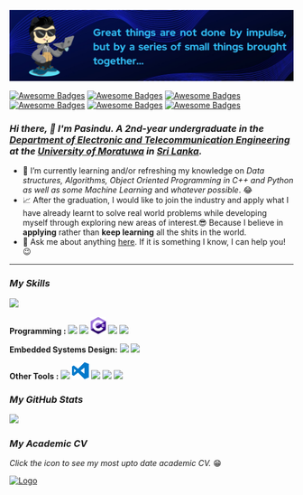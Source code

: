 ![](https://github.com/bimalka98/bimalka98/blob/master/cover.png)
<!--[![Awesome Badges](https://img.shields.io/badge/Welcome-All-brightgreen)]()-->
[![Awesome Badges](https://img.shields.io/badge/Learn-As%20Needed-blue)]()
[![Awesome Badges](https://img.shields.io/badge/Problem-Solver-blue)]()
[![Awesome Badges](https://img.shields.io/badge/Strive-For%20Excellence-blue)]()
[![Awesome Badges](https://img.shields.io/badge/Love-Electronics-blue)]()
[![Awesome Badges](https://img.shields.io/badge/%20-Machine%20Vision-blue)]()
[![Awesome Badges](https://img.shields.io/badge/%20-Deep%20Learning-blue)]()

### *Hi there,  👋 I'm Pasindu. A 2nd-year undergraduate in the [Department of Electronic and Telecommunication Engineering](https://ent.uom.lk/) at the [University of Moratuwa](https://uom.lk/) in [Sri Lanka](https://en.wikipedia.org/wiki/Sri_Lanka).*
- 🌱 I’m currently learning and/or refreshing my knowledge on *Data structures, Algorithms, Object Oriented Programming in C++  and Python as well as some Machine Learning* and *whatever possible*. 😂
- 📈 After the graduation, I would like to join the industry and apply what I have already learnt to solve real world problems while developing myself through exploring new areas of interest.😎 Because I believe in **applying** rather than **keep learning** all the shits in the world.
- 💬 Ask me about anything [here](https://github.com/bimalka98/bimalka98/issues). If it is something I know, I can help you! 😉 
---
### *My Skills*

<code><img height="30" src="https://upload.wikimedia.org/wikipedia/commons/3/31/NumPy_logo_2020.svg"></code>

**Programming    :**
<code><img height="33" src="Clogo.jpg"></code>
<code><img height="30" src="https://upload.wikimedia.org/wikipedia/commons/1/18/ISO_C%2B%2B_Logo.svg"></code>
<code><img height="30" src="https://github.com/bimalka98/bimalka98/blob/master/Logos/csharp.svg"></code>
<code><img height="30" src="https://upload.wikimedia.org/wikipedia/commons/c/c3/Python-logo-notext.svg"></code>
<code><img height="30" src="https://upload.wikimedia.org/wikipedia/commons/2/21/Matlab_Logo.png"></code>

**Embedded Systems Design:**
<code><img height="30" src="https://www.raspberrypi.org/wp-content/uploads/2012/03/raspberry-pi-logo.png"></code>
<code><img height="30" src="https://upload.wikimedia.org/wikipedia/commons/2/2b/Atmel_logo_svg.svg"></code>
<!-- <code><img height="30" src="https://upload.wikimedia.org/wikipedia/commons/f/f3/Altium_Designer_logo.png"></code> -->
<!-- <code><img height="30" src="https://banner2.cleanpng.com/20180328/ezw/kisspng-solidworks-computer-aided-design-3d-computer-graph-work-5abb8876c7bd12.1780632115222396068181.jpg"></code> -->

**Other Tools        :**
<code><img height="30" src="https://upload.wikimedia.org/wikipedia/commons/e/e0/Git-logo.svg"></code>
<code><img height="30" src="https://github.com/bimalka98/bimalka98/blob/master/Logos/visual-studio-code.svg"></code>
<code><img height="30" src="https://upload.wikimedia.org/wikipedia/commons/5/59/Visual_Studio_Icon_2019.svg"></code>
<code><img height="30" src="https://upload.wikimedia.org/wikipedia/commons/3/35/Tux.svg"></code>
<code><img height="30" src="https://upload.wikimedia.org/wikipedia/commons/thumb/9/92/LaTeX_logo.svg/1200px-LaTeX_logo.svg.png"></code>

### *My GitHub Stats*
<p float="left">
<img height="180em" src=" /> 
<img height="180em" src=""/>
</p>

### *My Academic CV*
<!-- 
|**Academic CV**|**LinkedIn Profile**|
|:----:|:----:|
|<a href=""><img src="Logos/cv.png" alt="Logo" height="150"></a>|<a href="https://www.linkedin.com/in/bimalka98/"><img src="" alt="Logo" height="150"></a>|
 -->
 

*Click the icon to see my most upto date academic CV.* 😁

<div align="left">
  <a href=>
    <img src="Logos/cv.png" alt="Logo" height="150">
  </a>
</div>


<!--
---
### *Wanna reach me?*
- Feel free to drop a line via [email](mailto:bimalkapiyaruwan1998322@gmail.com)
- You may also find me on 

[![LinkedIn](https://img.shields.io/badge/-LinkedIn-0077B5?style=for-the-badge&logo=LinkedIn&logoColor=white)](https://www.linkedin.com/in/bimalka98/) 
- You may also find me on [LinkedIn](https://www.linkedin.com/in/bimalka98/)
-->
